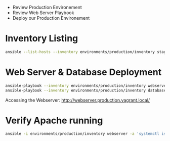 * Review Production Environement
* Review Web Server Playbook
* Deploy our Production Environement

# Inventory Listing

```bash
ansible --list-hosts --inventory environments/production/inventory staging
```

# Web Server & Database Deployment

```bash
ansible-playbook --inventory environments/production/inventory webserver.yml
ansible-playbook --inventory environments/production/inventory database.yml
```

Accessing the Webserver: http://webserver.production.vagrant.local/

# Verify Apache running

```bash
ansible -i environments/production/inventory webserver -a 'systemctl is-active httpd'
```
